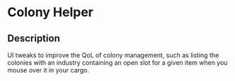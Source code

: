 # Colony Helper

## Description

UI tweaks to improve the QoL of colony management, such as listing the colonies with an industry containing an open slot for a given item when you mouse over it in your cargo.
